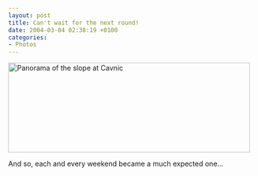 ```yaml
---
layout: post
title: Can't wait for the next round!
date: 2004-03-04 02:38:19 +0100
categories:
- Photos
---
```

<a href="https://content.rusiczki.net/blogpics/cavnic_panorama.php" onclick="window.open('https://content.rusiczki.net/blogpics/cavnic_panorama.php','popup','width=1023,height=383,scrollbars=no,resizable=no,toolbar=no,directories=no,location=no,menubar=no,status=no,left=0,top=0'); return false"><img src="https://content.rusiczki.net/blogpics/cavnic_panorama-thumb.jpg" width="490" height="183" border="0" class="image" alt="Panorama of the slope at Cavnic" /></a>

And so, each and every weekend became a much expected one...
